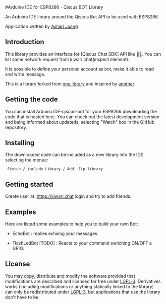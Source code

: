 #Arduino IDE for ESP8266 - Qiscus BOT Library

An Arduino IDE library around the Qiscus Bot API to be used with ESP8266.

Application written by [Ashari Juang](https://github.com/asharijuang)


## Introduction

This library provides an interface for [Qiscus Chat SDK] API like ✌🏼. You can list some network request from kiwari.chat(inspect element).

It is possible to define your personal account as bot, make it able to read and write message. 

This is a library forked from [one library](https://github.com/Gianbacchio/ESP8266-TelegramBot) and inspired by [another](https://github.com/CasaJasmina/TelegramBot-Library)

## Getting the code

You can install Arduino IDE-qiscus-bot for your ESP8266 downloading the code that is hosted here.
You can check out the latest development version and being informed about updateds, selecting "Watch" box in the GitHub repository.


## Installing

The downloaded code can be included as a new library into the IDE selecting the menue:

     Sketch / include Library / Add .Zip library	


## Getting started

Create user at: https://kiwari.chat login and try to add friends.

## Examples

Here are listed some examples to help you to build your own Bot:

- EchoBot : replies echoing your messages.

- FlashLedBot [TODO] : Reacts to your command switching ON/OFF a GPIO. 


## License

You may copy, distribute and modify the software provided that modifications are described and licensed for free under [LGPL-3](http://www.gnu.org/licenses/lgpl-3.0.html). Derivatives works (including modifications or anything statically linked to the library) can only be redistributed under [LGPL-3](http://www.gnu.org/licenses/lgpl-3.0.html), but applications that use the library don't have to be.